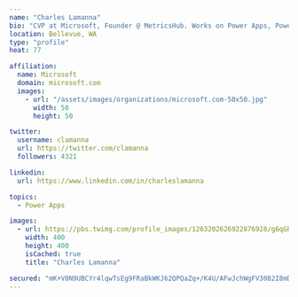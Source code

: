 ```yaml
---
name: "Charles Lamanna"
bio: "CVP at Microsoft, Founder @ MetricsHub. Works on Power Apps, Power Automate, Power Virtual Agent, Common Data Service and Dynamics 365."
location: Bellevue, WA
type: "profile"
heat: 77

affiliation:
  name: Microsoft
  domain: microsoft.com
  images:
    - url: "/assets/images/organizations/microsoft.com-50x50.jpg"
      width: 50
      height: 50

twitter:
  username: clamanna
  url: https://twitter.com/clamanna
  followers: 4321

linkedin:
  url: https://www.linkedin.com/in/charleslamanna

topics:
  - Power Apps

images:
  - url: https://pbs.twimg.com/profile_images/1263202626922876928/g6qGbHZ-_400x400.jpg
    width: 400
    height: 400
    isCached: true
    title: "Charles Lamanna"

secured: "mK+V0N9UBCYr4lqwTsEg9FRaBkWKJ62QPQaZq+/K4U/AFwJchWgFV3082I8mDaJPAs5tBNCTzOwe5ECRwAjPUT7U/vSEhh5ewEZeD50s9fyYeqPX+I/dBWIt4T/aKqXjOus+6yrsTbxm3brR8sIoVIvob+UTiqGfgNeRPEF+OGPvgTGx4U584bDN20oTsLEiY3nChotPNCU0+AVBdJEpJs96SSIeOGaOuzI6v4+8moq1VxbhdFZxuVqgsXo8RZh6hpVWpTJs2p2mFslxxW44lAg9wpwpNH2If5QJBu2QlWK1bZT0YW687VBWhr1cUnZpbJdm7R1uWsvXdmpXcRS/FxfNh++z5EsUyS31xGrqIhP31RC2gITEOa08sAyEP78SW4pAE8A87If3ErBHDI/Y4O/QYEd3cWHgt2PmlVHKkEA=;tLfROClou9DKCMv5w9KDEQ=="
---
```


